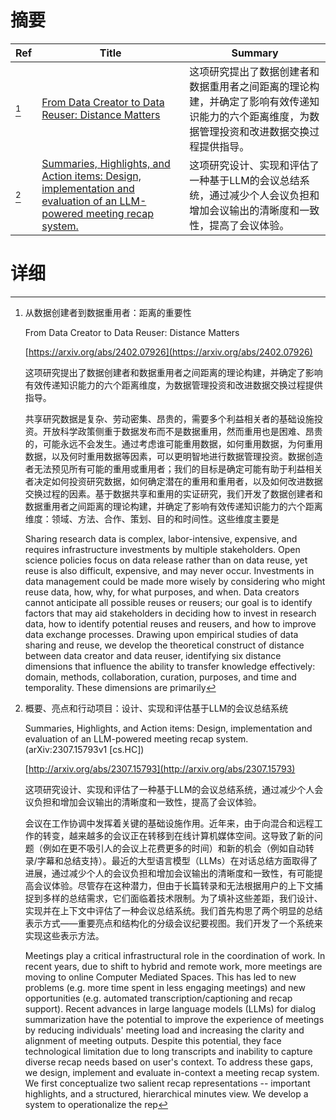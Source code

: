 # 摘要

| Ref | Title | Summary |
| --- | --- | --- |
| [^1] | [From Data Creator to Data Reuser: Distance Matters](https://arxiv.org/abs/2402.07926) | 这项研究提出了数据创建者和数据重用者之间距离的理论构建，并确定了影响有效传递知识能力的六个距离维度，为数据管理投资和改进数据交换过程提供指导。 |
| [^2] | [Summaries, Highlights, and Action items: Design, implementation and evaluation of an LLM-powered meeting recap system.](http://arxiv.org/abs/2307.15793) | 这项研究设计、实现和评估了一种基于LLM的会议总结系统，通过减少个人会议负担和增加会议输出的清晰度和一致性，提高了会议体验。 |

# 详细

[^1]: 从数据创建者到数据重用者：距离的重要性

    From Data Creator to Data Reuser: Distance Matters

    [https://arxiv.org/abs/2402.07926](https://arxiv.org/abs/2402.07926)

    这项研究提出了数据创建者和数据重用者之间距离的理论构建，并确定了影响有效传递知识能力的六个距离维度，为数据管理投资和改进数据交换过程提供指导。

    

    共享研究数据是复杂、劳动密集、昂贵的，需要多个利益相关者的基础设施投资。开放科学政策侧重于数据发布而不是数据重用，然而重用也是困难、昂贵的，可能永远不会发生。通过考虑谁可能重用数据，如何重用数据，为何重用数据，以及何时重用数据等因素，可以更明智地进行数据管理投资。数据创造者无法预见所有可能的重用或重用者；我们的目标是确定可能有助于利益相关者决定如何投资研究数据，如何确定潜在的重用和重用者，以及如何改进数据交换过程的因素。基于数据共享和重用的实证研究，我们开发了数据创建者和数据重用者之间距离的理论构建，并确定了影响有效传递知识能力的六个距离维度：领域、方法、合作、策划、目的和时间性。这些维度主要是

    Sharing research data is complex, labor-intensive, expensive, and requires infrastructure investments by multiple stakeholders. Open science policies focus on data release rather than on data reuse, yet reuse is also difficult, expensive, and may never occur. Investments in data management could be made more wisely by considering who might reuse data, how, why, for what purposes, and when. Data creators cannot anticipate all possible reuses or reusers; our goal is to identify factors that may aid stakeholders in deciding how to invest in research data, how to identify potential reuses and reusers, and how to improve data exchange processes. Drawing upon empirical studies of data sharing and reuse, we develop the theoretical construct of distance between data creator and data reuser, identifying six distance dimensions that influence the ability to transfer knowledge effectively: domain, methods, collaboration, curation, purposes, and time and temporality. These dimensions are primarily
    
[^2]: 概要、亮点和行动项目：设计、实现和评估基于LLM的会议总结系统

    Summaries, Highlights, and Action items: Design, implementation and evaluation of an LLM-powered meeting recap system. (arXiv:2307.15793v1 [cs.HC])

    [http://arxiv.org/abs/2307.15793](http://arxiv.org/abs/2307.15793)

    这项研究设计、实现和评估了一种基于LLM的会议总结系统，通过减少个人会议负担和增加会议输出的清晰度和一致性，提高了会议体验。

    

    会议在工作协调中发挥着关键的基础设施作用。近年来，由于向混合和远程工作的转变，越来越多的会议正在转移到在线计算机媒体空间。这导致了新的问题（例如在更不吸引人的会议上花费更多的时间）和新的机会（例如自动转录/字幕和总结支持）。最近的大型语言模型（LLMs）在对话总结方面取得了进展，通过减少个人的会议负担和增加会议输出的清晰度和一致性，有可能提高会议体验。尽管存在这种潜力，但由于长篇转录和无法根据用户的上下文捕捉到多样的总结需求，它们面临着技术限制。为了填补这些差距，我们设计、实现并在上下文中评估了一种会议总结系统。我们首先构思了两个明显的总结表示方式——重要亮点和结构化的分级会议纪要视图。我们开发了一个系统来实现这些表示方法。

    Meetings play a critical infrastructural role in the coordination of work. In recent years, due to shift to hybrid and remote work, more meetings are moving to online Computer Mediated Spaces. This has led to new problems (e.g. more time spent in less engaging meetings) and new opportunities (e.g. automated transcription/captioning and recap support). Recent advances in large language models (LLMs) for dialog summarization have the potential to improve the experience of meetings by reducing individuals' meeting load and increasing the clarity and alignment of meeting outputs. Despite this potential, they face technological limitation due to long transcripts and inability to capture diverse recap needs based on user's context. To address these gaps, we design, implement and evaluate in-context a meeting recap system. We first conceptualize two salient recap representations -- important highlights, and a structured, hierarchical minutes view. We develop a system to operationalize the rep
    

